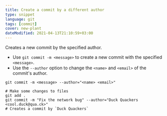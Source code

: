 ```yaml
---
title: Create a commit by a different author
type: snippet
language: git
tags: [commit]
cover: new-plant
dateModified: 2021-04-13T21:10:59+03:00
---
```


Creates a new commit by the specified author.

- Use `git commit -m <message>` to create a new commit with the specified `<message>`.
- Use the `--author` option to change the `<name>` and `<email>` of the commit's author.

```shell
git commit -m <message> --author="<name> <email>"
```

```shell
# Make some changes to files
git add .
git commit -m "Fix the network bug" --author="Duck Quackers <cool.duck@qua.ck>"
# Creates a commit by `Duck Quackers`
```
